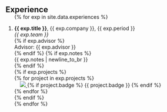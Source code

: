 <h2 id="experiences" style="margin: 2px 0px -15px;">Experience</h2>

<div class="experiences">
<ol class="bibliography">

{% for exp in site.data.experiences %}
<li>
  <div class="pub-row">
    <div class="col-sm-9" style="position: relative;">
      <div class="title"><strong>{{ exp.title }}</strong>, {{ exp.company }}, {{ exp.period }}</div>
      <div class="author"><em>{{ exp.team }}</em></div>
      {% if exp.advisor %}
      <div class="periodical">Advisor: {{ exp.advisor }}</div>
      {% endif %}
      {% if exp.notes %}
      <div class="notes">{{ exp.notes | newline_to_br }} </div>
      {% endif %}
    </div>
  </div>
  {% if exp.projects %}
  <div class="pub-row">
    {% for project in exp.projects %}
    <div class="col-sm-3 abbr" style="position: relative;padding-right: 15px;padding-left: 15px;">
        <a href="{{ project.project_link }}" target="_blank">
        <img src="{{ project.image }}" class="teaser img-fluid z-depth-1" style="width:auto;height=40%">
        </a>
        {% if project.badge %}
        <abbr class="badge">{{ project.badge }}</abbr>
        {% endif %}
    </div>
    {% endfor %}
  </div>
  {% endif %}
</li>
{% endfor %}

<br>

</ol>
</div>
